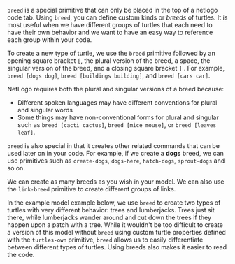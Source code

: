 ﻿`breed` is a special primitive that can only be placed in the top of a netlogo code tab. Using `breed`, you can define custom kinds or *breeds* of turtles. It is most useful when we have different groups of turtles that each need to have their own behavior and we want to have an easy way to reference each group within your code.  



To create a new type of turtle, we use the `breed` primitive followed by an opening square bracket `[`, the plural version of the breed, a space, the singular version of the breed, and a closing square bracket `]` . For example, `breed [dogs dog]`, `breed [buildings building]`, and `breed [cars car]`. 



NetLogo requires both the plural and singular versions of a breed because: 

* Different spoken languages may have different conventions for plural and singular words
* Some things may have non-conventional forms for plural and singular such as `breed [cacti cactus]`, `breed [mice mouse]`, or `breed [leaves leaf]`.



`breed` is also special in that it creates other related commands that can be used later on in your code. For example, if we create a **dogs** breed, we can use primitives such as `create-dogs`, `dogs-here`, `hatch-dogs`, `sprout-dogs` and so on. 



We can create as many breeds as you wish in your model. We can also use the `link-breed` primitive to create different groups of links.



In the example model example below, we use `breed` to create two types of turtles with very different behavior: trees and lumberjacks. Trees just sit there, while lumberjacks wander around and cut down the trees if they happen upon a patch with a tree. While it wouldn't be too difficult to create a version of this model without `breed` using custom turtle properties defined with the `turtles-own` primitive, `breed` allows us to easily differentiate between different types of turtles. Using breeds also makes it easier to read the code.